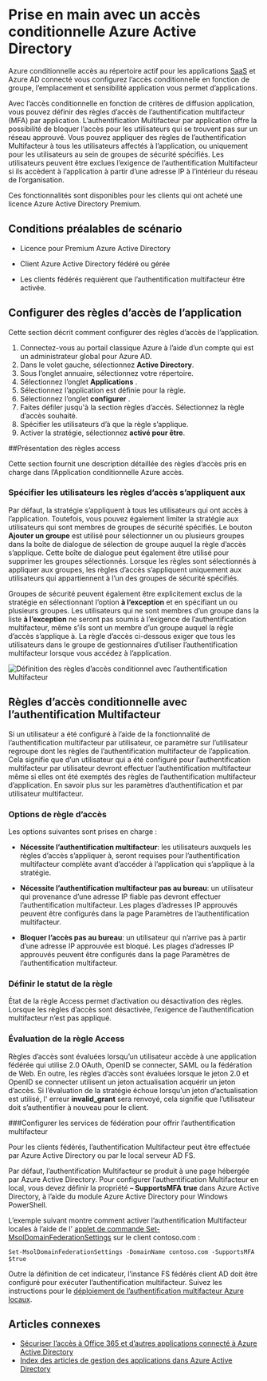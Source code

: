 <properties
    pageTitle="Azure accès conditionnel pour les applications SaaS | Microsoft Azure"
    description="Accès conditionnel dans Azure AD permet de vous permettent de configurer des règles d’accès de l’authentification multifacteur par application et la possibilité de bloquer l’accès des utilisateurs se trouvent pas sur un réseau approuvé. "
    services="active-directory"
    documentationCenter=""
    authors="markusvi"
    manager="femila"
    editor=""/>

<tags
    ms.service="active-directory"
    ms.workload="identity"
    ms.tgt_pltfrm="na"
    ms.devlang="na"
    ms.topic="article"
    ms.date="09/26/2016"
    ms.author="markvi"/>

# <a name="getting-started-with-azure-active-directory-conditional-access"></a>Prise en main avec un accès conditionnelle Azure Active Directory

Azure conditionnelle accès au répertoire actif pour les applications [SaaS](https://azure.microsoft.com/overview/what-is-saas/) et Azure AD connecté vous configurez l’accès conditionnelle en fonction de groupe, l’emplacement et sensibilité application vous permet d’applications. 

Avec l’accès conditionnelle en fonction de critères de diffusion application, vous pouvez définir des règles d’accès de l’authentification multifacteur (MFA) par application. L’authentification Multifacteur par application offre la possibilité de bloquer l’accès pour les utilisateurs qui se trouvent pas sur un réseau approuvé. Vous pouvez appliquer des règles de l’authentification Multifacteur à tous les utilisateurs affectés à l’application, ou uniquement pour les utilisateurs au sein de groupes de sécurité spécifiés.  Les utilisateurs peuvent être exclues l’exigence de l’authentification Multifacteur si ils accèdent à l’application à partir d’une adresse IP à l’intérieur du réseau de l’organisation.

Ces fonctionnalités sont disponibles pour les clients qui ont acheté une licence Azure Active Directory Premium.

## <a name="scenario-prerequisites"></a>Conditions préalables de scénario
* Licence pour Premium Azure Active Directory

* Client Azure Active Directory fédéré ou gérée

* Les clients fédérés requièrent que l’authentification multifacteur être activée.

## <a name="configure-per-application-access-rules"></a>Configurer des règles d’accès de l’application

Cette section décrit comment configurer des règles d’accès de l’application.

1. Connectez-vous au portail classique Azure à l’aide d’un compte qui est un administrateur global pour Azure AD.
2. Dans le volet gauche, sélectionnez **Active Directory**.
3. Sous l’onglet annuaire, sélectionnez votre répertoire.
4. Sélectionnez l’onglet **Applications** .
5. Sélectionnez l’application est définie pour la règle.
6. Sélectionnez l’onglet **configurer** .
7. Faites défiler jusqu'à la section règles d’accès. Sélectionnez la règle d’accès souhaité.
8. Spécifier les utilisateurs d’à que la règle s’applique.
9. Activer la stratégie, sélectionnez **activé pour être**.

##<a name="understanding-access-rules"></a>Présentation des règles access

Cette section fournit une description détaillée des règles d’accès pris en charge dans l’Application conditionnelle Azure accès.

### <a name="specifying-the-users-the-access-rules-apply-to"></a>Spécifier les utilisateurs les règles d’accès s’appliquent aux

Par défaut, la stratégie s’appliquent à tous les utilisateurs qui ont accès à l’application. Toutefois, vous pouvez également limiter la stratégie aux utilisateurs qui sont membres de groupes de sécurité spécifiés. Le bouton **Ajouter un groupe** est utilisé pour sélectionner un ou plusieurs groupes dans la boîte de dialogue de sélection de groupe auquel la règle d’accès s’applique. Cette boîte de dialogue peut également être utilisé pour supprimer les groupes sélectionnés. Lorsque les règles sont sélectionnés à appliquer aux groupes, les règles d’accès s’appliquent uniquement aux utilisateurs qui appartiennent à l’un des groupes de sécurité spécifiés.

Groupes de sécurité peuvent également être explicitement exclus de la stratégie en sélectionnant l’option **à l’exception** et en spécifiant un ou plusieurs groupes. Les utilisateurs qui ne sont membres d’un groupe dans la liste **à l’exception** ne seront pas soumis à l’exigence de l’authentification multifacteur, même s’ils sont un membre d’un groupe auquel la règle d’accès s’applique à.
La règle d’accès ci-dessous exiger que tous les utilisateurs dans le groupe de gestionnaires d’utiliser l’authentification multifacteur lorsque vous accédez à l’application.

![Définition des règles d’accès conditionnel avec l’authentification Multifacteur](./media/active-directory-conditional-access-azuread-connected-apps/conditionalaccess-saas-apps.png)

## <a name="conditional-access-rules-with-mfa"></a>Règles d’accès conditionnelle avec l’authentification Multifacteur
Si un utilisateur a été configuré à l’aide de la fonctionnalité de l’authentification multifacteur par utilisateur, ce paramètre sur l’utilisateur regroupe dont les règles de l’authentification multifacteur de l’application. Cela signifie que d’un utilisateur qui a été configuré pour l’authentification multifacteur par utilisateur devront effectuer l’authentification multifacteur même si elles ont été exemptés des règles de l’authentification multifacteur d’application. En savoir plus sur les paramètres d’authentification et par utilisateur multifacteur.

### <a name="access-rule-options"></a>Options de règle d’accès
Les options suivantes sont prises en charge :

* **Nécessite l’authentification multifacteur**: les utilisateurs auxquels les règles d’accès s’appliquer à, seront requises pour l’authentification multifacteur complète avant d’accéder à l’application qui s’applique à la stratégie.

* **Nécessite l’authentification multifacteur pas au bureau**: un utilisateur qui provenance d’une adresse IP fiable pas devront effectuer l’authentification multifacteur. Les plages d’adresses IP approuvés peuvent être configurés dans la page Paramètres de l’authentification multifacteur.

* **Bloquer l’accès pas au bureau**: un utilisateur qui n’arrive pas à partir d’une adresse IP approuvée est bloqué. Les plages d’adresses IP approuvés peuvent être configurés dans la page Paramètres de l’authentification multifacteur.

### <a name="setting-rule-status"></a>Définir le statut de la règle
État de la règle Access permet d’activation ou désactivation des règles. Lorsque les règles d’accès sont désactivée, l’exigence de l’authentification multifacteur n’est pas appliqué.

### <a name="access-rule-evaluation"></a>Évaluation de la règle Access

Règles d’accès sont évaluées lorsqu’un utilisateur accède à une application fédérée qui utilise 2.0 OAuth, OpenID se connecter, SAML ou la fédération de Web. En outre, les règles d’accès sont évaluées lorsque le jeton 2.0 et OpenID se connecter utilisent un jeton actualisation acquérir un jeton d’accès. Si l’évaluation de la stratégie échoue lorsqu’un jeton d’actualisation est utilisé, l' erreur **invalid_grant** sera renvoyé, cela signifie que l’utilisateur doit s’authentifier à nouveau pour le client.

###<a name="configure-federation-services-to-provide-multi-factor-authentication"></a>Configurer les services de fédération pour offrir l’authentification multifacteur

Pour les clients fédérés, l’authentification Multifacteur peut être effectuée par Azure Active Directory ou par le local serveur AD FS.

Par défaut, l’authentification Multifacteur se produit à une page hébergée par Azure Active Directory. Pour configurer l’authentification Multifacteur en local, vous devez définir la propriété **– SupportsMFA** **true** dans Azure Active Directory, à l’aide du module Azure Active Directory pour Windows PowerShell.

L’exemple suivant montre comment activer l’authentification Multifacteur locales à l’aide de l' [applet de commande Set-MsolDomainFederationSettings](https://msdn.microsoft.com/library/azure/dn194088.aspx) sur le client contoso.com :

    Set-MsolDomainFederationSettings -DomainName contoso.com -SupportsMFA $true

Outre la définition de cet indicateur, l’instance FS fédérés client AD doit être configuré pour exécuter l’authentification multifacteur. Suivez les instructions pour le [déploiement de l’authentification multifacteur Azure locaux](../multi-factor-authentication/multi-factor-authentication-get-started-server.md).

## <a name="related-articles"></a>Articles connexes

- [Sécuriser l’accès à Office 365 et d’autres applications connecté à Azure Active Directory](active-directory-conditional-access.md)
- [Index des articles de gestion des applications dans Azure Active Directory](active-directory-apps-index.md)

